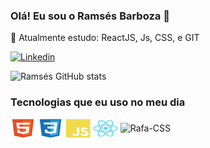 ### Olá! Eu sou o Ramsés Barboza 👋

🌱 Atualmente estudo: ReactJS, Js, CSS, e GIT

[![Linkedin](https://img.shields.io/badge/LinkedIn-0077B5?style=for-the-badge&logo=linkedin&logoColor=white)](https://www.linkedin.com/in/ramsés-barboza-5a363a171/)

![Ramsés GitHub stats](https://github-readme-stats.vercel.app/api?username=Ramses0000&show_icons=true&theme=onedark)

### Tecnologias que eu uso no meu dia

<div>
<img align="center" alt="Rafa-HTML" height="30" width="40" src="https://raw.githubusercontent.com/devicons/devicon/master/icons/html5/html5-original.svg">
  <img align="center" alt="Rafa-CSS" height="30" width="40" src="https://raw.githubusercontent.com/devicons/devicon/master/icons/css3/css3-original.svg">
<img align="center" alt="Rama-Js" height="30" width="40" src="https://raw.githubusercontent.com/devicons/devicon/master/icons/javascript/javascript-plain.svg">
<img align="center" alt="Rafa-React" height="30" width="40" src="https://raw.githubusercontent.com/devicons/devicon/master/icons/react/react-original.svg">
<img align="center" alt="Rafa-CSS" height="30" width="100" src="https://img.shields.io/badge/Microsoft_Azure-0089D6?style=for-the-badge&logo=microsoft-azure&logoColor=white">

</div>
